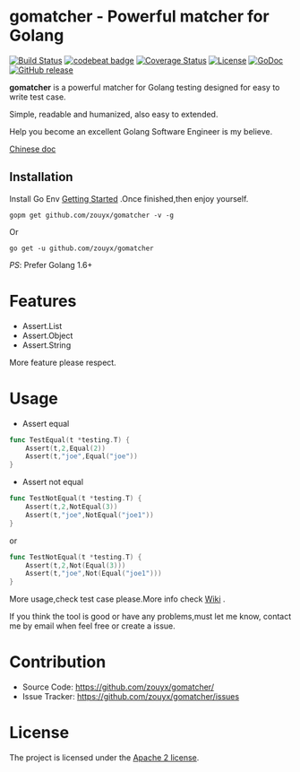 gomatcher - Powerful matcher for Golang
================

[![Build Status](https://travis-ci.org/zouyx/gomatcher.svg?branch=master)](https://travis-ci.org/zouyx/gomatcher)
[![codebeat badge](https://codebeat.co/badges/0b106c76-9761-4c98-9daa-6b123b5f2fa6)](https://codebeat.co/projects/github-com-zouyx-gomatcher-master)
[![Coverage Status](https://coveralls.io/repos/github/zouyx/gomatcher/badge.svg?branch=master)](https://coveralls.io/github/zouyx/gomatcher?branch=master)
[![License](https://img.shields.io/badge/License-Apache%202.0-blue.svg)](https://opensource.org/licenses/Apache-2.0)
[![GoDoc](http://godoc.org/github.com/zouyx/gomatcher?status.svg)](http://godoc.org/github.com/zouyx/gomatcher)
[![GitHub release](https://img.shields.io/github/release/zouyx/gomatcher.svg)](https://github.com/zouyx/gomatcher/releases)

**gomatcher** is a powerful matcher for Golang testing designed for easy to write test case. 

Simple, readable and humanized, also easy to extended. 

Help you become an excellent Golang Software Engineer is my believe.

[Chinese doc](README_CN.md)

Installation
------------

Install Go Env [Getting Started](http://golang.org/doc/install.html) .Once finished,then enjoy yourself.

``` shell
gopm get github.com/zouyx/gomatcher -v -g
```

Or

``` shell
go get -u github.com/zouyx/gomatcher
```


*PS*: Prefer Golang 1.6+

# Features
* Assert.List
* Assert.Object
* Assert.String

More feature please respect.

# Usage

- Assert equal

``` go
func TestEqual(t *testing.T) {
	Assert(t,2,Equal(2))
	Assert(t,"joe",Equal("joe"))
}
```

- Assert not equal

``` go
func TestNotEqual(t *testing.T) {
	Assert(t,2,NotEqual(3))
	Assert(t,"joe",NotEqual("joe1"))
}
```

or 

``` go
func TestNotEqual(t *testing.T) {
	Assert(t,2,Not(Equal(3)))
	Assert(t,"joe",Not(Equal("joe1")))
}
```

More usage,check test case please.More info check [Wiki](https://github.com/zouyx/gomatcher/wiki) .

If you think the tool is good or have any problems,must let me know, contact me by email when feel free or create a issue.

# Contribution
  * Source Code: https://github.com/zouyx/gomatcher/
  * Issue Tracker: https://github.com/zouyx/gomatcher/issues
  
# License
The project is licensed under the [Apache 2 license](https://github.com/zouyx/gomatcher/blob/master/LICENSE).
